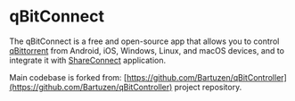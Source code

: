 # qBitConnect

The qBitConnect is a free and open-source app that allows you to control 
[qBittorrent](https://github.com/qbittorrent/qBittorrent) from Android, iOS, Windows, Linux, 
and macOS devices, and to integrate it with [ShareConnect](https://github.com/vasic-digital/ShareConnect) application.

Main codebase is forked from: [https://github.com/Bartuzen/qBitController](https://github.com/Bartuzen/qBitController) project repository.
